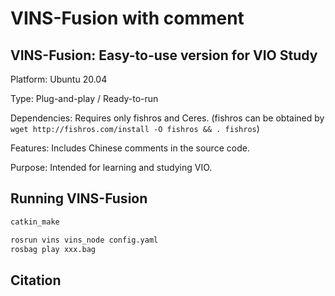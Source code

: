 # VINS-Fusion with comment
## VINS-Fusion: Easy-to-use version for VIO Study

Platform: Ubuntu 20.04

Type: Plug-and-play / Ready-to-run

Dependencies: Requires only fishros and Ceres.
(fishros can be obtained by `wget http://fishros.com/install -O fishros && . fishros`)

Features: Includes Chinese comments in the source code.

Purpose: Intended for learning and studying VIO.

## Running VINS-Fusion
```bash
catkin_make
```

```bash
rosrun vins vins_node config.yaml
rosbag play xxx.bag
```
## Citation
